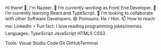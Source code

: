 Hi there! 👋, I'm Nazeer.
🔭 I’m currently working as Front End Developer.
🌱 I’m currently learning React and TypeScript.
👯 I’m looking to collaborate with other Software Developers.
😄 Pronouns: He / Him.
📫 How to reach me: LinkedIn
⚡ Fun fact: I love reading programming jokes/memes.
Languages:
  TypeScript
  JavaScript
  HTML5
  CSS3

Tools:
  Visual Studio Code
  Git
  GitHubTerminal
